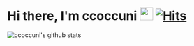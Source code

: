   # Hi there, I'm ccoccuni&nbsp;<img src="https://i.pinimg.com/originals/cf/0c/53/cf0c532fef06ed65d93cf6e991a6e732.gif" width="30px">   [![Hits](https://hits.seeyoufarm.com/api/count/incr/badge.svg?url=https%3A%2F%2Fgithub.com%2Fccoccuni)](https://hits.seeyoufarm.com) 
  
![ccoccuni's github stats](https://github-readme-stats.vercel.app/api?username=ccoccuni&show_icons=true&theme=radical)

